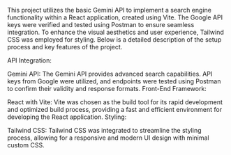 This project utilizes the basic Gemini API to implement a search engine functionality within a React application, created using Vite. The Google API keys were verified and tested using Postman to ensure seamless integration. To enhance the visual aesthetics and user experience, Tailwind CSS was employed for styling. Below is a detailed description of the setup process and key features of the project.

API Integration:

Gemini API: The Gemini API provides advanced search capabilities. API keys from Google were utilized, and endpoints were tested using Postman to confirm their validity and response formats.
Front-End Framework:

React with Vite: Vite was chosen as the build tool for its rapid development and optimized build process, providing a fast and efficient environment for developing the React application.
Styling:

Tailwind CSS: Tailwind CSS was integrated to streamline the styling process, allowing for a responsive and modern UI design with minimal custom CSS.



